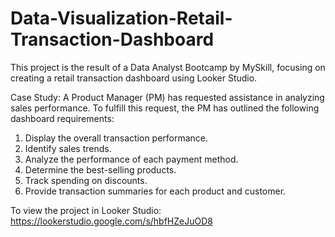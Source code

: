 # Data-Visualization-Retail-Transaction-Dashboard
This project is the result of a Data Analyst Bootcamp by MySkill, focusing on creating a retail transaction dashboard using Looker Studio.

Case Study:
A Product Manager (PM) has requested assistance in analyzing sales performance. To fulfill this request, the PM has outlined the following dashboard requirements:
1. Display the overall transaction performance.
2. Identify sales trends.
3. Analyze the performance of each payment method.
4. Determine the best-selling products.
5. Track spending on discounts.
6. Provide transaction summaries for each product and customer.

To view the project in Looker Studio: https://lookerstudio.google.com/s/hbfHZeJuOD8
